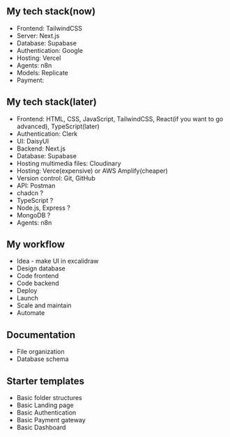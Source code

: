 ## My tech stack(now)

- Frontend: TailwindCSS
- Server: Next.js
- Database: Supabase
- Authentication: Google
- Hosting: Vercel
- Agents: n8n
- Models: Replicate
- Payment:

## My tech stack(later)

- Frontend: HTML, CSS, JavaScript, TailwindCSS, React(if you want to go advanced), TypeScript(later)
- Authentication: Clerk
- UI: DaisyUI
- Backend: Next.js
- Database: Supabase
- Hosting multimedia files: Cloudinary
- Hosting: Verce(expensive) or AWS Amplify(cheaper)
- Version control: Git, GitHub
- API: Postman
- chadcn ?
- TypeScript ?
- Node.js, Express ?
- MongoDB ?
- Agents: n8n

## My workflow

- Idea - make UI in excalidraw
- Design database
- Code frontend
- Code backend
- Deploy
- Launch
- Scale and maintain
- Automate

## Documentation

- File organization
- Database schema

## Starter templates

- Basic folder structures
- Basic Landing page
- Basic Authentication
- Basic Payment gateway
- Basic Dashboard
